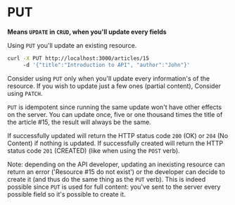 # PUT

**Means `UPDATE` in `CRUD`, when you'll update every fields**  

Using `PUT` you'll update an existing resource.

```bash
curl -X PUT http://localhost:3000/articles/15
     -d '{"title":"Introduction to API", "author":"John"}'
```

Consider using `PUT` only when you'll update every information's of the resource. If you wish to update just a few ones (partial content), Consider using `PATCH`.

`PUT` is idempotent since running the same update won't have other effects on the server. You can update once, five or one thousand times the title of the article #15, the result will always be the same.

If successfully updated will return the HTTP status code `200` (OK) or `204` (No Content) if nothing is updated. If successfully created will return the HTTP status code `201` (CREATED) (like when using the `POST` verb).

Note: depending on the API developer, updating an inexisting resource can return an error ('Resource #15 do not exist') or the developer can decide to create it (and thus do the same thing as the `PUT` verb). This is indeed possible since `PUT` is used for full content: you've sent to the server every possible field so it's possible to create it.

